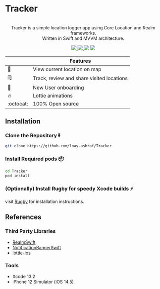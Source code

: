 # Tracker

<p align="center">
<br/>
Tracker is a simple location logger app using Core Location and Realm frameworks.
<br/>
Written in Swift and MVVM architecture.
</p>

<p align="center">
    <a href="https://github.com/loay-ashraf/Tracker/actions/workflows/iosCI.yml">
        <img src="https://img.shields.io/github/workflow/status/loay-ashraf/Tracker/iOS%20CI">
    </a>
    <a href="https://en.wikipedia.org/wiki/Model–view–viewmodel">
        <img src="https://img.shields.io/badge/architecture-MVVM-brightgreen">
    </a>
    <img src="https://img.shields.io/badge/swift-5.5-orange">
    <img src="https://img.shields.io/badge/iOS-13.0%2B-black">
</p>


|         | Features  |
----------|-----------------
:round_pushpin: | View current location on map
:spiral_notepad: | Track, review and share visited locations
:tada: | New User onboarding
:fire: | Lottie animations
:octocat: | 100% Open source

## Installation

### Clone the Repository :arrow_double_down:

```sh
git clone https://github.com/loay-ashraf/Tracker
```

### Install Required pods :package:

```sh
cd Tracker
pod install
```

### (Optionally) Install Rugby for speedy Xcode builds :zap:

visit [Rugby](https://github.com/swiftyfinch/Rugby) for installation instructions.

## References

### Third Party Libraries
* [RealmSwift](https://github.com/realm/realm-swift)
* [NotificationBannerSwift](https://github.com/Daltron/NotificationBanner)
* [lottie-ios](https://github.com/airbnb/lottie-ios)

### Tools
* Xcode 13.2
* iPhone 12 Simulator (iOS 14.5)

